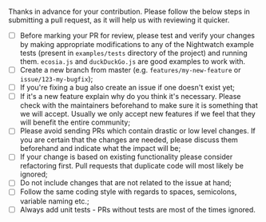 Thanks in advance for your contribution. Please follow the below steps in submitting a pull request, as it will help us with reviewing it quicker.

- [ ] Before marking your PR for review, please test and verify your changes by making appropriate modifications to any of the Nightwatch example tests (present in `examples/tests` directory of the project) and running them. `ecosia.js` and `duckDuckGo.js` are good examples to work with.
- [ ] Create a new branch from master (e.g. `features/my-new-feature` or `issue/123-my-bugfix`);
- [ ] If you're fixing a bug also create an issue if one doesn't exist yet;
- [ ] If it's a new feature explain why do you think it's necessary. Please check with the maintainers beforehand to make sure it is something that we will accept. Usually we only accept new features if we feel that they will benefit the entire community;
- [ ] Please avoid sending PRs which contain drastic or low level changes. If you are certain that the changes are needed, please discuss them beforehand and indicate what the impact will be;
- [ ] If your change is based on existing functionality please consider refactoring first. Pull requests that duplicate code will most likely be ignored;
- [ ] Do not include changes that are not related to the issue at hand;
- [ ] Follow the same coding style with regards to spaces, semicolons, variable naming etc.;
- [ ] Always add unit tests - PRs without tests are most of the times ignored.
